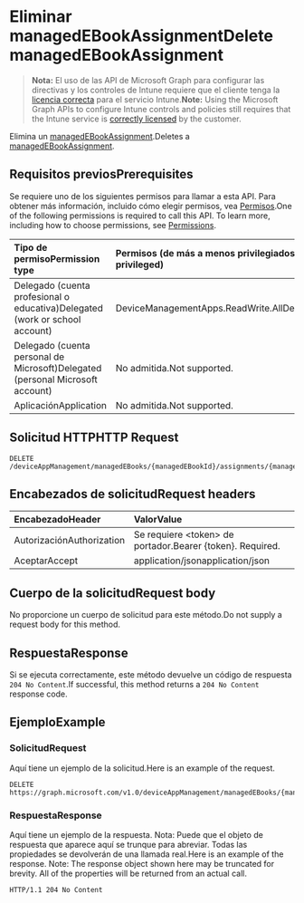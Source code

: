 # <a name="delete-managedebookassignment"></a><span data-ttu-id="95efb-101">Eliminar managedEBookAssignment</span><span class="sxs-lookup"><span data-stu-id="95efb-101">Delete managedEBookAssignment</span></span>

> <span data-ttu-id="95efb-102">**Nota:** El uso de las API de Microsoft Graph para configurar las directivas y los controles de Intune requiere que el cliente tenga la [licencia correcta](https://go.microsoft.com/fwlink/?linkid=839381) para el servicio Intune.</span><span class="sxs-lookup"><span data-stu-id="95efb-102">**Note:** Using the Microsoft Graph APIs to configure Intune controls and policies still requires that the Intune service is [correctly licensed](https://go.microsoft.com/fwlink/?linkid=839381) by the customer.</span></span>

<span data-ttu-id="95efb-103">Elimina un [managedEBookAssignment](../resources/intune_books_managedebookassignment.md).</span><span class="sxs-lookup"><span data-stu-id="95efb-103">Deletes a [managedEBookAssignment](../resources/intune_books_managedebookassignment.md).</span></span>
## <a name="prerequisites"></a><span data-ttu-id="95efb-104">Requisitos previos</span><span class="sxs-lookup"><span data-stu-id="95efb-104">Prerequisites</span></span>
<span data-ttu-id="95efb-p101">Se requiere uno de los siguientes permisos para llamar a esta API. Para obtener más información, incluido cómo elegir permisos, vea [Permisos](../../../concepts/permissions_reference.md).</span><span class="sxs-lookup"><span data-stu-id="95efb-p101">One of the following permissions is required to call this API. To learn more, including how to choose permissions, see [Permissions](../../../concepts/permissions_reference.md).</span></span>

|<span data-ttu-id="95efb-107">Tipo de permiso</span><span class="sxs-lookup"><span data-stu-id="95efb-107">Permission type</span></span>|<span data-ttu-id="95efb-108">Permisos (de más a menos privilegiados)</span><span class="sxs-lookup"><span data-stu-id="95efb-108">Permissions (from least to most privileged)</span></span>|
|:---|:---|
|<span data-ttu-id="95efb-109">Delegado (cuenta profesional o educativa)</span><span class="sxs-lookup"><span data-stu-id="95efb-109">Delegated (work or school account)</span></span>|<span data-ttu-id="95efb-110">DeviceManagementApps.ReadWrite.All</span><span class="sxs-lookup"><span data-stu-id="95efb-110">DeviceManagementApps.ReadWrite.All</span></span>|
|<span data-ttu-id="95efb-111">Delegado (cuenta personal de Microsoft)</span><span class="sxs-lookup"><span data-stu-id="95efb-111">Delegated (personal Microsoft account)</span></span>|<span data-ttu-id="95efb-112">No admitida.</span><span class="sxs-lookup"><span data-stu-id="95efb-112">Not supported.</span></span>|
|<span data-ttu-id="95efb-113">Aplicación</span><span class="sxs-lookup"><span data-stu-id="95efb-113">Application</span></span>|<span data-ttu-id="95efb-114">No admitida.</span><span class="sxs-lookup"><span data-stu-id="95efb-114">Not supported.</span></span>|

## <a name="http-request"></a><span data-ttu-id="95efb-115">Solicitud HTTP</span><span class="sxs-lookup"><span data-stu-id="95efb-115">HTTP Request</span></span>
<!-- {
  "blockType": "ignored"
}
-->
``` http
DELETE /deviceAppManagement/managedEBooks/{managedEBookId}/assignments/{managedEBookAssignmentId}
```

## <a name="request-headers"></a><span data-ttu-id="95efb-116">Encabezados de solicitud</span><span class="sxs-lookup"><span data-stu-id="95efb-116">Request headers</span></span>
|<span data-ttu-id="95efb-117">Encabezado</span><span class="sxs-lookup"><span data-stu-id="95efb-117">Header</span></span>|<span data-ttu-id="95efb-118">Valor</span><span class="sxs-lookup"><span data-stu-id="95efb-118">Value</span></span>|
|:---|:---|
|<span data-ttu-id="95efb-119">Autorización</span><span class="sxs-lookup"><span data-stu-id="95efb-119">Authorization</span></span>|<span data-ttu-id="95efb-120">Se requiere &lt;token&gt; de portador.</span><span class="sxs-lookup"><span data-stu-id="95efb-120">Bearer {token}. Required.</span></span>|
|<span data-ttu-id="95efb-121">Aceptar</span><span class="sxs-lookup"><span data-stu-id="95efb-121">Accept</span></span>|<span data-ttu-id="95efb-122">application/json</span><span class="sxs-lookup"><span data-stu-id="95efb-122">application/json</span></span>|

## <a name="request-body"></a><span data-ttu-id="95efb-123">Cuerpo de la solicitud</span><span class="sxs-lookup"><span data-stu-id="95efb-123">Request body</span></span>
<span data-ttu-id="95efb-124">No proporcione un cuerpo de solicitud para este método.</span><span class="sxs-lookup"><span data-stu-id="95efb-124">Do not supply a request body for this method.</span></span>

## <a name="response"></a><span data-ttu-id="95efb-125">Respuesta</span><span class="sxs-lookup"><span data-stu-id="95efb-125">Response</span></span>
<span data-ttu-id="95efb-126">Si se ejecuta correctamente, este método devuelve un código de respuesta `204 No Content`.</span><span class="sxs-lookup"><span data-stu-id="95efb-126">If successful, this method returns a `204 No Content` response code.</span></span>

## <a name="example"></a><span data-ttu-id="95efb-127">Ejemplo</span><span class="sxs-lookup"><span data-stu-id="95efb-127">Example</span></span>
### <a name="request"></a><span data-ttu-id="95efb-128">Solicitud</span><span class="sxs-lookup"><span data-stu-id="95efb-128">Request</span></span>
<span data-ttu-id="95efb-129">Aquí tiene un ejemplo de la solicitud.</span><span class="sxs-lookup"><span data-stu-id="95efb-129">Here is an example of the request.</span></span>
``` http
DELETE https://graph.microsoft.com/v1.0/deviceAppManagement/managedEBooks/{managedEBookId}/assignments/{managedEBookAssignmentId}
```

### <a name="response"></a><span data-ttu-id="95efb-130">Respuesta</span><span class="sxs-lookup"><span data-stu-id="95efb-130">Response</span></span>
<span data-ttu-id="95efb-p102">Aquí tiene un ejemplo de la respuesta. Nota: Puede que el objeto de respuesta que aparece aquí se trunque para abreviar. Todas las propiedades se devolverán de una llamada real.</span><span class="sxs-lookup"><span data-stu-id="95efb-p102">Here is an example of the response. Note: The response object shown here may be truncated for brevity. All of the properties will be returned from an actual call.</span></span>
``` http
HTTP/1.1 204 No Content
```



